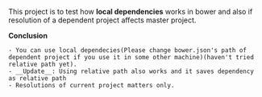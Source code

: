 This project is to test how **local dependencies** works in bower and also if resolution of a dependent project affects master project.

**Conclusion**

    - You can use local dependecies(Please change bower.json's path of dependent project if you use it in some other machine)(haven't tried relative path yet).
    - __Update__: Using relative path also works and it saves dependency as relative path
    - Resolutions of current project matters only. 
